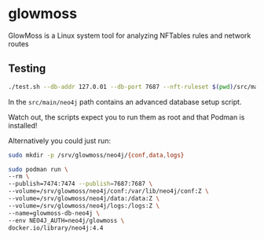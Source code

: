 # glowmoss
GlowMoss is a Linux system tool for analyzing NFTables rules and network routes

## Testing

```bash
./test.sh --db-addr 127.0.01 --db-port 7687 --nft-ruleset $(pwd)/src/main/resources/ruleset.txt --log
```

In the `src/main/neo4j` path contains an advanced database setup script.

Watch out, the scripts expect you to run them as root and that Podman is installed!

Alternatively you could just run:
```bash
sudo mkdir -p /srv/glowmoss/neo4j/{conf,data,logs}

sudo podman run \
--rm \
--publish=7474:7474 --publish=7687:7687 \
--volume=/srv/glowmoss/neo4j/conf:/var/lib/neo4j/conf:Z \
--volume=/srv/glowmoss/neo4j/data:/data:Z \
--volume=/srv/glowmoss/neo4j/logs:/logs:Z \
--name=glowmoss-db-neo4j \
--env NEO4J_AUTH=neo4j/glowmoss \
docker.io/library/neo4j:4.4
```

